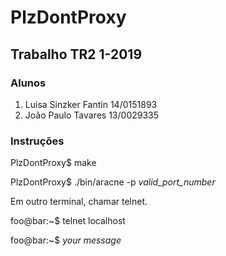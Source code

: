 # PlzDontProxy
## Trabalho TR2 1-2019
### Alunos
<ol>
  <li>Luisa Sinzker Fantin    14/0151893</li>
  <li>João Paulo Tavares    13/0029335</li>
</ol>

### Instruções

<shell>
PlzDontProxy$ make

PlzDontProxy$ ./bin/aracne -p _valid_port_number_
</shell>

Em outro terminal, chamar telnet.

<shell>
foo@bar:~$ telnet localhost <valid_port_number>

foo@bar:~$ _your message_
</shell>
